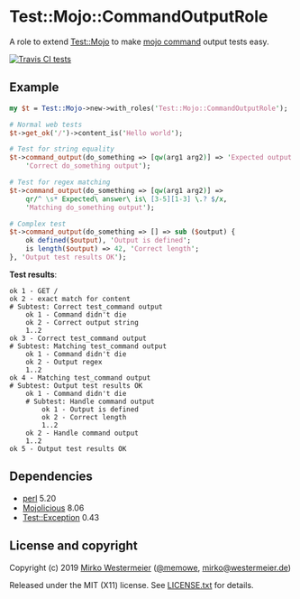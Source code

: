 Test::Mojo::CommandOutputRole
=============================

A role to extend [Test::Mojo][tm] to make [mojo command][mc] output tests easy.

[![Travis CI tests][travis-badge]][travis-report]

[tm]: https://mojolicious.org/perldoc/Test/Mojo
[mc]: https://mojolicious.org/perldoc/Mojolicious/Command
[travis-badge]: https://travis-ci.org/memowe/Test-Mojo-CommandOutputRole.svg?branch=master
[travis-report]: https://travis-ci.org/memowe/Test-Mojo-CommandOutputRole

Example
-------

```perl
my $t = Test::Mojo->new->with_roles('Test::Mojo::CommandOutputRole');

# Normal web tests
$t->get_ok('/')->content_is('Hello world');

# Test for string equality
$t->command_output(do_something => [qw(arg1 arg2)] => 'Expected output',
    'Correct do_something output');

# Test for regex matching
$t->command_output(do_something => [qw(arg1 arg2)] =>
    qr/^ \s* Expected\ answer\ is\ [3-5][1-3] \.? $/x,
    'Matching do_something output');

# Complex test
$t->command_output(do_something => [] => sub ($output) {
    ok defined($output), 'Output is defined';
    is length($output) => 42, 'Correct length';
}, 'Output test results OK');
```

**Test results**:

    ok 1 - GET /
    ok 2 - exact match for content
    # Subtest: Correct test_command output
        ok 1 - Command didn't die
        ok 2 - Correct output string
        1..2
    ok 3 - Correct test_command output
    # Subtest: Matching test_command output
        ok 1 - Command didn't die
        ok 2 - Output regex
        1..2
    ok 4 - Matching test_command output
    # Subtest: Output test results OK
        ok 1 - Command didn't die
        # Subtest: Handle command output
            ok 1 - Output is defined
            ok 2 - Correct length
            1..2
        ok 2 - Handle command output
        1..2
    ok 5 - Output test results OK

Dependencies
------------

- [perl][] 5.20
- [Mojolicious][mojo] 8.06
- [Test::Exception][teex] 0.43

[perl]: https://www.perl.org/get.html
[mojo]: https://metacpan.org/pod/Mojolicious
[teex]: https://metacpan.org/pod/Test::Exception

License and copyright
---------------------

Copyright (c) 2019 [Mirko Westermeier][mirko] ([\@memowe][mgh], [mirko@westermeier.de][mmail])

Released under the MIT (X11) license. See [LICENSE.txt][mit] for details.

[mirko]: http://mirko.westermeier.de
[mgh]: https://github.com/memowe
[mmail]: mailto:mirko@westermeier.de
[mit]: LICENSE.txt
